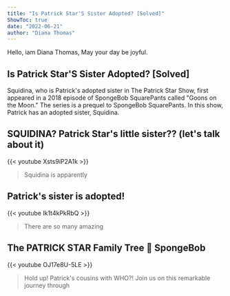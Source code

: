 ```yaml
---
title: "Is Patrick Star'S Sister Adopted? [Solved]"
ShowToc: true 
date: "2022-06-21"
author: "Diana Thomas" 
---
```


Hello, iam Diana Thomas, May your day be joyful.
## Is Patrick Star'S Sister Adopted? [Solved]
 Squidina, who is Patrick's adopted sister in The Patrick Star Show, first appeared in a 2018 episode of SpongeBob SquarePants called "Goons on the Moon." The series is a prequel to SpongeBob SquarePants. In this show, Patrick has an adopted sister, Squidina.

## SQUIDINA? Patrick Star's little sister?? (let's talk about it)
{{< youtube Xsts9iP2A1k >}}
>Squidina is apparently 

## Patrick's sister is adopted!
{{< youtube Ik1t4kPkRbQ >}}
>There are so many amazing 

## The PATRICK STAR Family Tree 🌳 SpongeBob
{{< youtube OJ17e8U-5LE >}}
>Hold up! Patrick's cousins with WHO?! Join us on this remarkable journey through 

